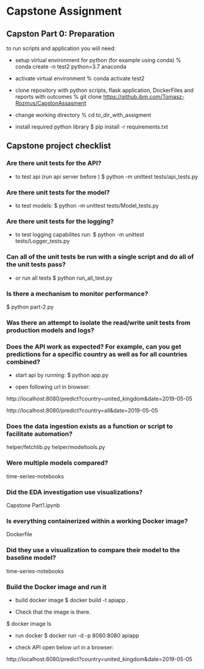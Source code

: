 # Capstone Assignment


## Capston Part 0: Preparation
to run scripts and application you will need:

- setup virtual environment for python  (for example using conda)
% conda create -n test2 python=3.7 anaconda

- activate virtual environment
% conda activate test2

- clone repository with python scripts, flask application, DockerFiles and reports with outcomes
% git clone https://github.ibm.com/Tomasz-Rozmus/CapstonAssasment

- change working directory 
% cd to_dir_with_assigment

- install required python library
$ pip install -r requirements.txt



## Capstone project checklist 

### Are there unit tests for the API? 
- to test api (run api server before )
$ python -m unittest tests/api_tests.py

### Are there unit tests for the model? 
- to test models:
$ python -m unittest tests/Model_tests.py

### Are there unit tests for the logging? 
- to test logging capabilites run:
$ python -m unittest tests/Logger_tests.py

### Can all of the unit tests be run with a single script and do all of the unit tests pass? 
- or run all tests
$ python run_all_test.py

### Is there a mechanism to monitor performance? 

$ python part-2.py

### Was there an attempt to isolate the read/write unit tests from production models and logs?

### Does the API work as expected? For example, can you get predictions for a specific country as well as for all countries combined? 
- start api by running:
$ python app.py

-  open following url in browser:

http://localhost:8080/predict?country=united_kingdom&date=2019-05-05

http://localhost:8080/predict?country=all&date=2019-05-05


### Does the data ingestion exists as a function or script to facilitate automation? 
helper/fetchlib.py
helper/modeltools.py


### Were multiple models compared? 

  time-series-notebooks

### Did the EDA investigation use visualizations? 

  Capstone Part1.ipynb

### Is everything containerized within a working Docker image? 

  Dockerfile 

### Did they use a visualization to compare their model to the baseline model? 

  time-series-notebooks


### Build the Docker image and run it
  
- build docker image
$ docker build -t apiapp .

 - Check that the image is there.
  
$ docker image ls

- run docker
$ docker run -d -p 8080:8080 apiapp

- check API open below url in a browser:

http://localhost:8080/predict?country=united_kingdom&date=2019-05-05

